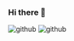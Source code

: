 ### Hi there 👋

<!--
**kimyounjune/kimyounjune** is a ✨ _special_ ✨ repository because its `README.md` (this file) appears on your GitHub profile.

Here are some ideas to get you started:

- 🔭 I’m currently working on ...
- 🌱 I’m currently learning ...
- 👯 I’m looking to collaborate on ...
- 🤔 I’m looking for help with ...
- 💬 Ask me about ...
- 📫 How to reach me: ...
- 😄 Pronouns: ...
- ⚡ Fun fact: ...
-->
![github](https://img.shields.io/badge/Iconfinder-1A1B1F?style=for-the-badge&logo=Iconfinder&logoColor=white)
![github](https://github-readme-stats.vercel.app/api?kimyounjune={kimyounjune}&theme=blue-green)

